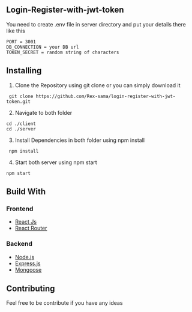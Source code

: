 ## Login-Register-with-jwt-token



You need to create .env file in server directory and put your details there like this

```console
PORT = 3001
DB_CONNECTION = your DB url
TOKEN_SECRET = random string of characters
```

## Installing

1. Clone the Repository using git clone or you can simply download it 
```console
 git clone https://github.com/Rex-sama/login-register-with-jwt-token.git
```

2. Navigate to both folder
 ```console
 cd ./client
 cd ./server
``` 

3. Install Dependencies in both folder using npm install
```console
 npm install
```
4. Start both server using npm start
```console
npm start
```
## Build With

### Frontend
- <a href="https://reactjs.org/">React Js</a>
- <a href="https://reactrouter.com/">React Router</a>

### Backend
- <a href="https://nodejs.org/en/">Node.js</a>
- <a href="https://expressjs.com/">Express.js</a>
- <a href="https://mongoosejs.com/">Mongoose</a>

## Contributing

Feel free to be contribute if you have any ideas 
